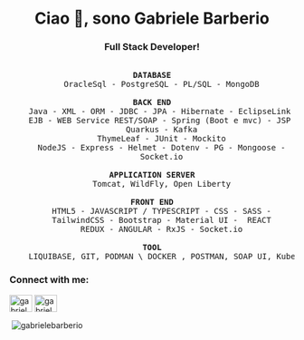 

<h1 align="center">Ciao 👋, sono Gabriele Barberio</h1>
<h3 align="center">Full Stack Developer!</h3>


<pre align="center"> 
<b>DATABASE</b>
    OracleSql - PostgreSQL - PL/SQL - MongoDB
  
<b>BACK END</b>
    Java - XML - ORM - JDBC - JPA - Hibernate - EclipseLink -
    EJB - WEB Service REST/SOAP - Spring (Boot e mvc) - JSP -
    Quarkus - Kafka
    ThymeLeaf - JUnit - Mockito
    NodeJS - Express - Helmet - Dotenv - PG - Mongoose -
    Socket.io

<b>APPLICATION SERVER</b>
    Tomcat, WildFly, Open Liberty
  
<b>FRONT END</b>
    HTML5 - JAVASCRIPT / TYPESCRIPT - CSS - SASS -
    TailwindCSS - Bootstrap - Material UI -  REACT
    REDUX - ANGULAR - RxJS - Socket.io

<b>TOOL</b>
    LIQUIBASE, GIT, PODMAN \ DOCKER , POSTMAN, SOAP UI, Kubernetes
</pre>

<h3 align="left">Connect with me:</h3>
<p align="left">
<a href="https://www.linkedin.com/in/gabriele-barberio-434b67220/" target="blank"><img align="center" src="https://raw.githubusercontent.com/rahuldkjain/github-profile-readme-generator/master/src/images/icons/Social/linked-in-alt.svg" alt="gabriele barberio" height="30" width="40" /></a>
<a href="https://instagram.com/gabriele_barberio?igshid=ZDdkNTZiNTM=" target="blank"><img align="center" src="https://raw.githubusercontent.com/rahuldkjain/github-profile-readme-generator/master/src/images/icons/Social/instagram.svg" alt="gabriele_barberio" height="30" width="40" /></a>
</p>

<p>&nbsp;<img align="center" src="https://github-readme-stats.vercel.app/api?username=gabrielebarberio&show_icons=true&locale=en" alt="gabrielebarberio" /></p>
